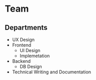 # Team

## Departments

* UX Design
* Frontend
  * UI Design
  * Implemetation
* Backend
  * DB Design
* Technical Writing and Documentation
